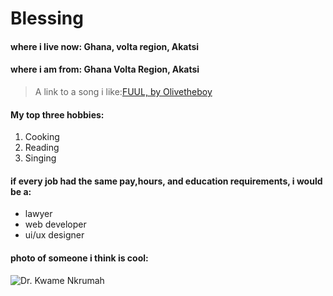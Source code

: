 # Blessing

#### where i live now: Ghana, volta region, Akatsi
#### where i am from: Ghana Volta Region, Akatsi

> A link to a song i like:[FUUL, by Olivetheboy](https://youtu.be/tNGBjypCscg?si=8BEe16_CzH8zyW7J)

#### My top three hobbies:
1. Cooking
1. Reading
1. Singing

#### if every job had the same pay,hours, and education requirements, i would be a:
- lawyer
- web developer
- ui/ux designer

#### photo of someone i think is cool:

![Dr. Kwame Nkrumah](https://encrypted-tbn0.gstatic.com/images?q=tbn:ANd9GcSDFCPPHwt27PiYpuW31kwpDE-APB6Gs7mcQg&s)


